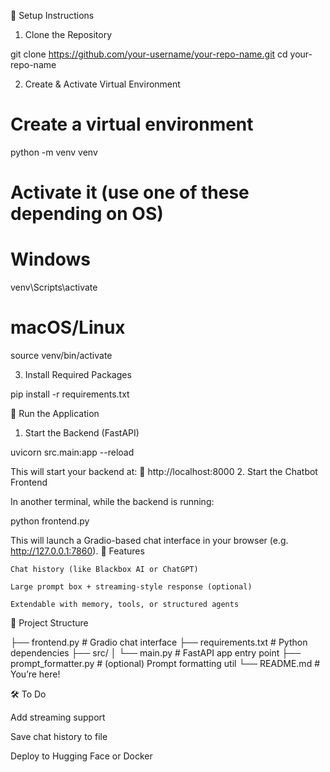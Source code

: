 🔧 Setup Instructions
1. Clone the Repository

git clone https://github.com/your-username/your-repo-name.git
cd your-repo-name

2. Create & Activate Virtual Environment

# Create a virtual environment
python -m venv venv

# Activate it (use one of these depending on OS)
# Windows
venv\Scripts\activate
# macOS/Linux
source venv/bin/activate

3. Install Required Packages

pip install -r requirements.txt

🚀 Run the Application
1. Start the Backend (FastAPI)

uvicorn src.main:app --reload

This will start your backend at:
📍 http://localhost:8000
2. Start the Chatbot Frontend

In another terminal, while the backend is running:

python frontend.py

This will launch a Gradio-based chat interface in your browser (e.g. http://127.0.0.1:7860).
💬 Features

    Chat history (like Blackbox AI or ChatGPT)

    Large prompt box + streaming-style response (optional)

    Extendable with memory, tools, or structured agents

📁 Project Structure

├── frontend.py           # Gradio chat interface
├── requirements.txt      # Python dependencies
├── src/
│   └── main.py           # FastAPI app entry point
├── prompt_formatter.py   # (optional) Prompt formatting util
└── README.md             # You’re here!

🛠 To Do

Add streaming support

Save chat history to file

Deploy to Hugging Face or Docker
